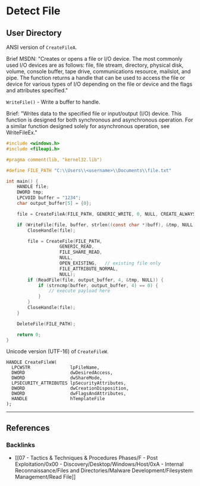# Detect File

## User Directory

ANSI version of `CreateFileA`.

Brief MSDN: "Creates or opens a file or I/O device. The most commonly used I/O devices are as follows: file, file stream, directory, physical disk, volume, console buffer, tape drive, communications resource, mailslot, and pipe. The function returns a handle that can be used to access the file or device for various types of I/O depending on the file or device and the flags and attributes specified."

`WriteFile()` - Write a buffer to handle.

Brief: "Writes data to the specified file or input/output (I/O) device. This function is designed for both synchronous and asynchronous operation. For a similar function designed solely for asynchronous operation, see WriteFileEx."

```c
#include <windows.h>
#include <fileapi.h>

#pragma comment(lib, "kernel32.lib")

#define FILE_PATH "C:\\Users\\<username>\\Documents\\file.txt"

int main() {
	HANDLE file;
	DWORD tmp;
	LPCVOID buffer = "1234";
	char output_buffer[5] = {0};

	file = CreateFileA(FILE_PATH, GENERIC_WRITE, 0, NULL, CREATE_ALWAYS, FILE_ATTRIBUTE_NORMAL, 0);

	if (WriteFile(file, buffer, strlen((const char *)buff), &tmp, NULL)) {
		CloseHandle(file);

		file = CreateFile(FILE_PATH,
					GENERIC_READ,
					FILE_SHARE_READ,
					NULL,
					OPEN_EXISTING,   // existing file only
					FILE_ATTRIBUTE_NORMAL,
					NULL);
		if (ReadFile(file, output_buffer, 4, &tmp, NULL)) {
			if (strncmp(buffer, output_buffer, 4) == 0) {
				// execute payload here
			}
		}
		CloseHandle(file);
	}

	DeleteFile(FILE_PATH);

	return 0;
}
```

Unicode version (UTF-16) of `CreateFileW`.

```
HANDLE CreateFileW(
  LPCWSTR               lpFileName,
  DWORD                 dwDesiredAccess,
  DWORD                 dwShareMode,
  LPSECURITY_ATTRIBUTES lpSecurityAttributes,
  DWORD                 dwCreationDisposition,
  DWORD                 dwFlagsAndAttributes,
  HANDLE                hTemplateFile
);
```

---
## References

### Backlinks

- [[07 - Tactics & Techniques & Procedures Phases/F - Post Exploitation/0x00 - Discovery/Desktop/Windows/Host/0xA - Internal Reconnaissance/Files and Directories/Malware Development/Filesystem Management/Read File]]